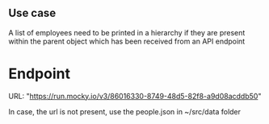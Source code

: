 ## Use case

A list of employees need to be printed in a hierarchy if they are present within the parent object
which has been received from an API endpoint

# Endpoint

URL: "https://run.mocky.io/v3/86016330-8749-48d5-82f8-a9d08acddb50"

In case, the url is not present, use the people.json in ~/src/data folder
